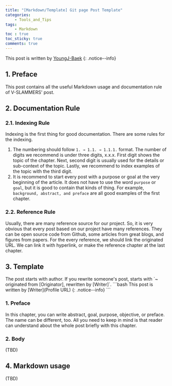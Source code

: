 ```yaml
---
title: "[Markdown/Template] Git page Post Template"
categories:
    - Tools_and_Tips
tags:
    - Markdown
toc : true
toc_sticky: true
comments: true
---
```

This post is written by [YoungJ-Baek](https://github.com/YoungJ-Baek)
{: .notice--info}

## 1. Preface
This post contains all the useful Markdown usage and documentation rule of V-SLAMMERS' post.

## 2. Documentation Rule
### 2.1. Indexing Rule
Indexing is the first thing for good documentation. There are some rules for the indexing.

1. The numbering should follow `1. → 1.1. → 1.1.1.` format. The number of digits we recommend is under three digits, x.x.x. First digit shows the topic of the chapter. Next, second digit is usually used for the details or sub-context of the topic. Lastly, we recommend to index examples of the topic with the third digit.
2. It is recommend to start every post with a purpose or goal at the very beginning of the article. It does not have to use the word `purpose` or `goal`, but it is good to contain that kinds of thing. For example, `background, abstract, and preface` are all good examples of the first chapter.

### 2.2. Reference Rule
Usually, there are many reference source for our project. So, it is very obvious that every post based on our project have many references. They can be open source code from Github, some articles from great blogs, and figures from papers. For the every reference, we should link the originated URL. We can link it with hyperlink, or make the reference chapter at the last chapter.

## 3. Template
<div class="notice--primary" markdown="1">
The post starts with author. If you rewrite someone's post, starts with `~ originated from [Originator], rewritten by [Writer]`.
```bash
This post is written by [Writer](Profile URL)
{: .notice--info}
```
</div>

### 1. Preface
In this chapter, you can write abstract, goal, purpose, objective, or preface. The name can be different, too. All you need to keep in mind is that reader can understand about the whole post briefly with this chapter.

### 2. Body
(TBD)

## 4. Markdown usage
(TBD)